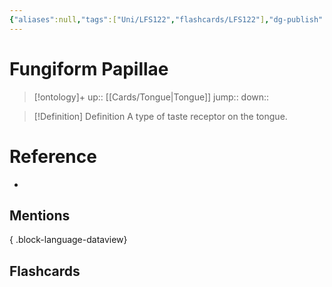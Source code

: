 ```yaml
---
{"aliases":null,"tags":["Uni/LFS122","flashcards/LFS122"],"dg-publish":true,"permalink":"/cards/fungiform-papillae/","dgPassFrontmatter":true}
---
```


# Fungiform Papillae

> [!ontology]+
> up:: [[Cards/Tongue\|Tongue]]
> jump:: 
> down:: 

> [!Definition] Definition
> A type of taste receptor on the tongue.

# Reference

- 

## Mentions


{ .block-language-dataview}

## Flashcards